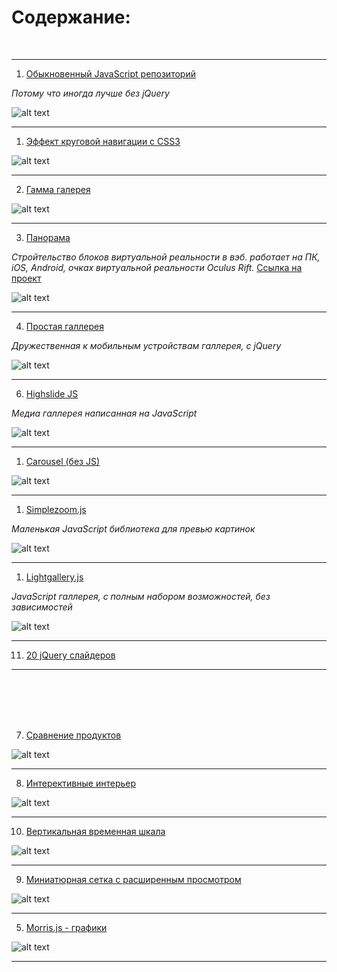 # Содержание:

<br />

---


1. [Обыкновенный JavaScript репозиторий](http://www.vanillalist.com/)

*Потому что иногда лучше без jQuery*

![alt text](./img/Vanilla.jpg "Vanilla Javascript")


---


1. [Эффект круговой навигации с CSS3](./circle-navigation-effect.zip)

![alt text](./img/CircleNavigationEffect.jpg "Circle Navigation Effect with CSS3")


---


2. [Гамма галерея](./gamma-gallery.zip)

![alt text](./img/GammaGallery.jpg "Gamma Gallery")


---

3. [Панорама](./panorama.zip)

*Стройтельство блоков виртуальной реальности в вэб. работает на ПК, iOS, Android, очках виртуальной реальности Oculus Rift.* [Ссылка на проект](https://aframe.io/)

![alt text](./img/panorama.jpg "Panorama")

---

4. [Простая галлерея](./simple-lightbox.zip)

*Дружественная к мобильным устройствам галлерея, с jQuery*

![alt text](./img/simple-lightbox.jpg "Simple Lightbox")

---


6. [Highslide JS](./high-slide.zip)

*Медиа галлерея написанная на JavaScript*

![alt text](./img/high-slide.jpg "Highslide JS")


---


1. [Carousel (без JS)](https://github.com/DizzyZane/carousel-css)

![alt text](./img/Carousel.jpg "Carousel (NO JS)")


---


1. [Simplezoom.js](https://github.com/chinchang/simplezoom.js)

*Маленькая JavaScript библиотека для превью картинок*

![alt text](./img/simplezoom.jpg "Vanilla Javascript")


---


1. [Lightgallery.js](https://sachinchoolur.github.io/lightgallery.js/)

*JavaScript галлерея, с полным набором возможностей, без зависимостей*

![alt text](./img/lightgallery.JPG "Lightgallery")


---


11. [20 jQuery слайдеров](http://code.tutsplus.com/tutorials/20-useful-jquery-sliders--cms-25960)


---

<br />
<br />
<br />
<br />


7. [Сравнение продуктов](./product-comparison.zip)

![alt text](./img/BlueprintProductComparison.jpg "Product Comparison")


---


8. [Интерективные интерьер](./room-display.zip)

![alt text](./img/RoomDisplay.jpg "Room Display")


---


10. [Вертикальная временная шкала](./vertical-timeline.zip)

![alt text](./img/Blueprint_TimelineStyle.jpg "Vertical Timeline")


---


9. [Миниатюрная сетка с расширенным просмотром](./thumbnail-grid-expanding-preview.zip)

![alt text](./img/ThumbnailGridExpandingPreview.jpg "Thumbnail Grid")


---


5. [Morris.js - графики](http://morrisjs.github.io/morris.js/)

![alt text](./img/morris.jpg "Morris.js")


---



